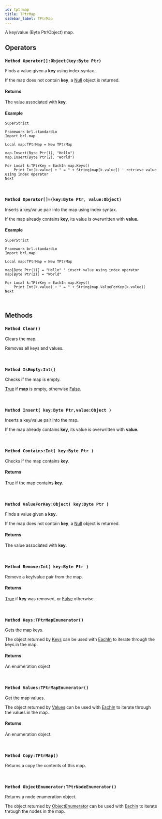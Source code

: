```yaml
---
id: tptrmap
title: TPtrMap
sidebar_label: TPtrMap
---
```


A key/value (Byte Ptr/Object) map.


## Operators

### `Method Operator[]:Object(key:Byte Ptr)`

Finds a value given a <b>key</b> using index syntax.

If the map does not contain <b>key</b>, a [Null](../../../brl/brl.blitz/#null) object is returned.


#### Returns
The value associated with <b>key</b>.


#### Example
```blitzmax
SuperStrict

Framework brl.standardio
Import brl.map

Local map:TPtrMap = New TPtrMap

map.Insert(Byte Ptr(1), "Hello")
map.Insert(Byte Ptr(2), "World")

For Local k:TPtrKey = EachIn map.Keys()
	Print Int(k.value) + " = " + String(map[k.value]) ' retrieve value using index operator
Next
```
<br/>

### `Method Operator[]=(key:Byte Ptr, value:Object)`

Inserts a key/value pair into the map using index syntax.

If the map already contains <b>key</b>, its value is overwritten with <b>value</b>.


#### Example
```blitzmax
SuperStrict

Framework brl.standardio
Import brl.map

Local map:TPtrMap = New TPtrMap

map[Byte Ptr(1)] = "Hello" ' insert value using index operator
map[Byte Ptr(2)] = "World"

For Local k:TPtrKey = EachIn map.Keys()
	Print Int(k.value) + " = " + String(map.ValueForKey(k.value))
Next
```
<br/>

## Methods

### `Method Clear()`

Clears the map.

Removes all keys and values.


<br/>

### `Method IsEmpty:Int()`

Checks if the map is empty.

[True](../../../brl/brl.blitz/#true) if <b>map</b> is empty, otherwise [False](../../../brl/brl.blitz/#false).


<br/>

### `Method Insert( key:Byte Ptr,value:Object )`

Inserts a key/value pair into the map.

If the map already contains <b>key</b>, its value is overwritten with <b>value</b>.


<br/>

### `Method Contains:Int( key:Byte Ptr )`

Checks if the map contains <b>key</b>.

#### Returns
[True](../../../brl/brl.blitz/#true) if the map contains <b>key</b>.


<br/>

### `Method ValueForKey:Object( key:Byte Ptr )`

Finds a value given a <b>key</b>.

If the map does not contain <b>key</b>, a [Null](../../../brl/brl.blitz/#null) object is returned.


#### Returns
The value associated with <b>key</b>.


<br/>

### `Method Remove:Int( key:Byte Ptr )`

Remove a key/value pair from the map.

#### Returns
[True](../../../brl/brl.blitz/#true) if <b>key</b> was removed, or [False](../../../brl/brl.blitz/#false) otherwise.


<br/>

### `Method Keys:TPtrMapEnumerator()`

Gets the map keys.

The object returned by [Keys](../../../brl/brl.map/tptrmap/#method-keystptrmapenumerator) can be used with [EachIn](../../../brl/brl.blitz/#eachin) to iterate through the keys in the map.


#### Returns
An enumeration object


<br/>

### `Method Values:TPtrMapEnumerator()`

Get the map values.

The object returned by [Values](../../../brl/brl.map/tptrmap/#method-valuestptrmapenumerator) can be used with [EachIn](../../../brl/brl.blitz/#eachin) to iterate through the values in the map.


#### Returns
An enumeration object.


<br/>

### `Method Copy:TPtrMap()`

Returns a copy the contents of this map.

<br/>

### `Method ObjectEnumerator:TPtrNodeEnumerator()`

Returns a node enumeration object.

The object returned by [ObjectEnumerator](../../../brl/brl.map/tptrmap/#method-objectenumeratortptrnodeenumerator) can be used with [EachIn](../../../brl/brl.blitz/#eachin) to iterate through the nodes in the map.


<br/>

